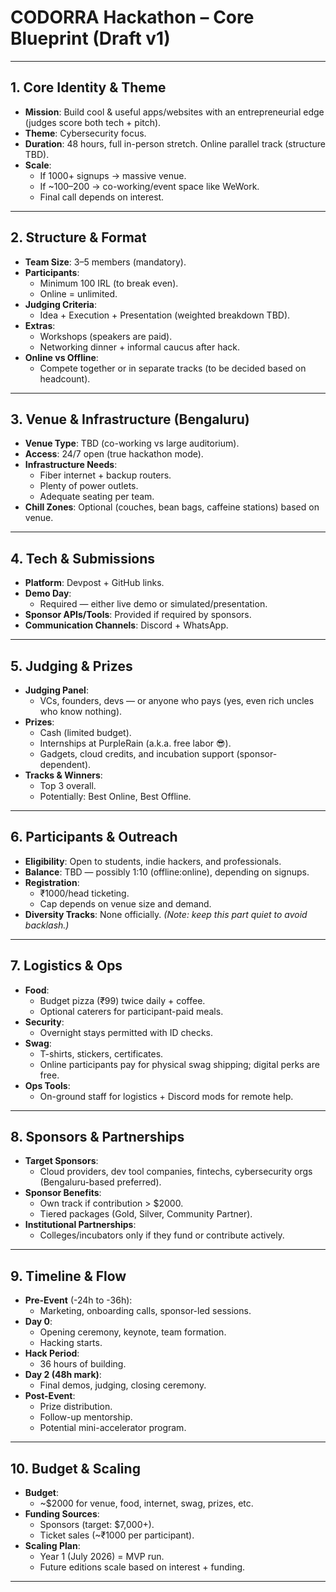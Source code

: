 # CODORRA Hackathon – Core Blueprint (Draft v1)

---

## 1. Core Identity & Theme

- **Mission**: Build cool & useful apps/websites with an entrepreneurial edge (judges score both tech + pitch).
- **Theme**: Cybersecurity focus.
- **Duration**: 48 hours, full in-person stretch. Online parallel track (structure TBD).
- **Scale**:
  - If 1000+ signups → massive venue.
  - If ~100–200 → co-working/event space like WeWork.
  - Final call depends on interest.

---

## 2. Structure & Format

- **Team Size**: 3–5 members (mandatory).
- **Participants**:
  - Minimum 100 IRL (to break even).
  - Online = unlimited.
- **Judging Criteria**:
  - Idea + Execution + Presentation (weighted breakdown TBD).
- **Extras**:
  - Workshops (speakers are paid).
  - Networking dinner + informal caucus after hack.
- **Online vs Offline**:
  - Compete together or in separate tracks (to be decided based on headcount).

---

## 3. Venue & Infrastructure (Bengaluru)

- **Venue Type**: TBD (co-working vs large auditorium).
- **Access**: 24/7 open (true hackathon mode).
- **Infrastructure Needs**:
  - Fiber internet + backup routers.
  - Plenty of power outlets.
  - Adequate seating per team.
- **Chill Zones**: Optional (couches, bean bags, caffeine stations) based on venue.

---

## 4. Tech & Submissions

- **Platform**: Devpost + GitHub links.
- **Demo Day**:
  - Required — either live demo or simulated/presentation.
- **Sponsor APIs/Tools**: Provided if required by sponsors.
- **Communication Channels**: Discord + WhatsApp.

---

## 5. Judging & Prizes

- **Judging Panel**:
  - VCs, founders, devs — or anyone who pays (yes, even rich uncles who know nothing).
- **Prizes**:
  - Cash (limited budget).
  - Internships at PurpleRain (a.k.a. free labor 😎).
  - Gadgets, cloud credits, and incubation support (sponsor-dependent).
- **Tracks & Winners**:
  - Top 3 overall.
  - Potentially: Best Online, Best Offline.

---

## 6. Participants & Outreach

- **Eligibility**: Open to students, indie hackers, and professionals.
- **Balance**: TBD — possibly 1:10 (offline:online), depending on signups.
- **Registration**:
  - ₹1000/head ticketing.
  - Cap depends on venue size and demand.
- **Diversity Tracks**: None officially. *(Note: keep this part quiet to avoid backlash.)*

---

## 7. Logistics & Ops

- **Food**:
  - Budget pizza (₹99) twice daily + coffee.
  - Optional caterers for participant-paid meals.
- **Security**:
  - Overnight stays permitted with ID checks.
- **Swag**:
  - T-shirts, stickers, certificates.
  - Online participants pay for physical swag shipping; digital perks are free.
- **Ops Tools**:
  - On-ground staff for logistics + Discord mods for remote help.

---

## 8. Sponsors & Partnerships

- **Target Sponsors**:
  - Cloud providers, dev tool companies, fintechs, cybersecurity orgs (Bengaluru-based preferred).
- **Sponsor Benefits**:
  - Own track if contribution > $2000.
  - Tiered packages (Gold, Silver, Community Partner).
- **Institutional Partnerships**:
  - Colleges/incubators only if they fund or contribute actively.

---

## 9. Timeline & Flow

- **Pre-Event** (-24h to -36h):
  - Marketing, onboarding calls, sponsor-led sessions.
- **Day 0**:
  - Opening ceremony, keynote, team formation.
  - Hacking starts.
- **Hack Period**:
  - 36 hours of building.
- **Day 2 (48h mark)**:
  - Final demos, judging, closing ceremony.
- **Post-Event**:
  - Prize distribution.
  - Follow-up mentorship.
  - Potential mini-accelerator program.

---

## 10. Budget & Scaling

- **Budget**:
  - ~$2000 for venue, food, internet, swag, prizes, etc.
- **Funding Sources**:
  - Sponsors (target: $7,000+).
  - Ticket sales (~₹1000 per participant).
- **Scaling Plan**:
  - Year 1 (July 2026) = MVP run.
  - Future editions scale based on interest + funding.

---
